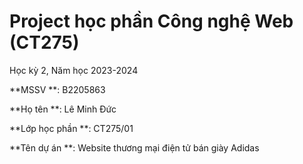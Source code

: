 # Project học phần Công nghệ Web (CT275)

Học kỳ 2, Năm học 2023-2024

**MSSV **: B2205863

**Họ tên **: Lê Minh Đức

**Lớp học phần **: CT275/01

**Tên dự án **: Website thương mại điện tử bán giày Adidas
